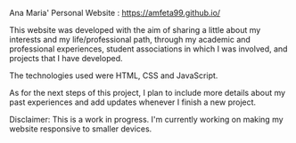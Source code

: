 Ana Maria' Personal Website : https://amfeta99.github.io/

This website was developed with the aim of sharing a little about my interests and my life/professional path, through my academic and professional experiences, student associations in which I was involved, and projects that I have developed.

The technologies used were HTML, CSS and JavaScript.

As for the next steps of this project, I plan to include more details about my past experiences and add updates whenever I finish a new project.

Disclaimer: This is a work in progress. I'm currently working on making my website responsive to smaller devices.
